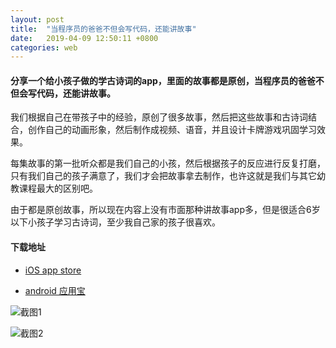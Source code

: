 ```yaml
---
layout: post
title:  "当程序员的爸爸不但会写代码，还能讲故事"
date:   2019-04-09 12:50:11 +0800
categories: web
---
```


#### 分享一个给小孩子做的学古诗词的app，里面的故事都是原创，当程序员的爸爸不但会写代码，还能讲故事。


我们根据自己在带孩子中的经验，原创了很多故事，然后把这些故事和古诗词结合，创作自己的动画形象，然后制作成视频、语音，并且设计卡牌游戏巩固学习效果。

每集故事的第一批听众都是我们自己的小孩，然后根据孩子的反应进行反复打磨，只有我们自己的孩子满意了，我们才会把故事拿去制作，也许这就是我们与其它幼教课程最大的区别吧。

由于都是原创故事，所以现在内容上没有市面那种讲故事app多，但是很适合6岁以下小孩子学习古诗词，至少我自己家的孩子很喜欢。

#### 下载地址

- [iOS app store](https://itunes.apple.com/cn/app/id1445164333?mt=8)

- [android 应用宝](http://a.app.qq.com/o/simple.jsp?pkgname=com.hlbear.edu)

![截图1](https://as-1253952110.cos.ap-chengdu.myqcloud.com/github/hanlin18.png)

![截图2](https://as-1253952110.cos.ap-chengdu.myqcloud.com/github/hanlin19.png)